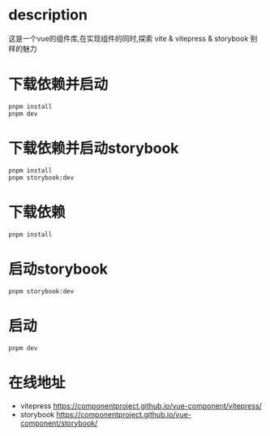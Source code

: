 # description

这是一个vue的组件库,在实现组件的同时,探索 vite & vitepress & storybook 别样的魅力

# 下载依赖并启动
```shell
pnpm install
pnpm dev
```

# 下载依赖并启动storybook
```shell
pnpm install
pnpm storybook:dev
```

# 下载依赖
```shell
pnpm install
```

# 启动storybook
```shell
pnpm storybook:dev
```

# 启动

```shell
pnpm dev
```
# 在线地址

- vitepress https://componentproject.github.io/vue-component/vitepress/
- storybook https://componentproject.github.io/vue-component/storybook/
